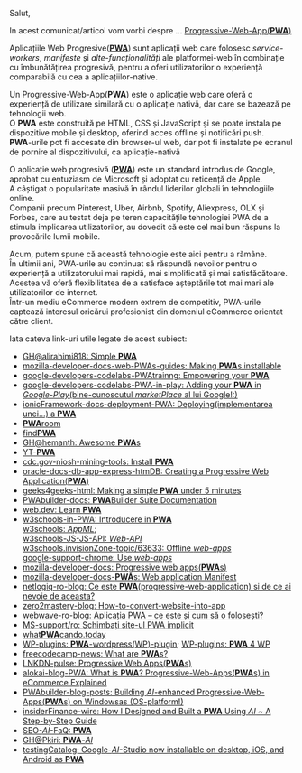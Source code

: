 Salut,

In acest comunicat/articol vom vorbi despre ... [Progressive-Web-App(**PWA**)](https://en.wikipedia.org/wiki/Progressive_web_app)

Aplicațiile Web Progresive([**PWA**](https://equaltozero.ro/blog/progressive-web-application-pwa/)) sunt aplicații web care folosesc *service-workers*, *manifeste* și *alte-funcționalități* ale platformei-web în combinație cu îmbunătățirea progresivă, pentru a oferi utilizatorilor o experiență comparabilă cu cea a aplicațiilor-native.

Un Progressive-Web-App(**PWA**) este o aplicație web care oferă o experiență de utilizare similară cu o aplicație nativă, dar care se bazează pe tehnologii web. 
<br/>O **PWA** este construită pe HTML, CSS și JavaScript și se poate instala pe dispozitive mobile și desktop, oferind acces offline și notificări push. 
<br/>**PWA**-urile pot fi accesate din browser-ul web, dar pot fi instalate pe ecranul de pornire al dispozitivului, ca aplicație-nativă

O aplicație web progresivă ([**PWA**](https://www.cloudflight.io/en/blog/pwa/)) este un standard introdus de Google, aprobat cu entuziasm de Microsoft și adoptat cu reticență de Apple. 
<br/>A câștigat o popularitate masivă în rândul liderilor globali în tehnologiile online. 
<br/>Companii precum Pinterest, Uber, Airbnb, Spotify, Aliexpress, OLX și Forbes, care au testat deja pe teren capacitățile tehnologiei PWA de a stimula implicarea utilizatorilor, au dovedit că este cel mai bun răspuns la provocările lumii mobile.

Acum, putem spune că această tehnologie este aici pentru a rămâne. 
<br/>În ultimii ani, PWA-urile au continuat să răspundă nevoilor pentru o experiență a utilizatorului mai rapidă, mai simplificată și mai satisfăcătoare. 
<br/>Acestea vă oferă flexibilitatea de a satisface așteptările tot mai mari ale utilizatorilor de internet. 
<br/>Într-un mediu eCommerce modern extrem de competitiv, PWA-urile captează interesul oricărui profesionist din domeniul eCommerce orientat către client.


Iata cateva link-uri utile legate de acest subiect:

 - [GH@alirahimi818: Simple **PWA**](https://github.com/alirahimi818/simple-PWA)
 - [mozilla-developer-docs-web-PWAs-guides: Making **PWA**s installable](https://developer.mozilla.org/en-US/docs/Web/Progressive_web_apps/Guides/Making_PWAs_installable)
 - [google-developers-codelabs-PWAtrainng: Empowering your **PWA**](https://developers.google.com/codelabs/pwa-training/pwa05--empowering-your-pwa#0)
 - [google-developers-codelabs-PWA-in-play: Adding your **PWA** in *Google-Play*(bine-cunoscutul *marketPlace* al lui Google!:)](https://developers.google.com/codelabs/pwa-in-play#0)
 - [ionicFramework-docs-deployment-PWA: Deploying(implementarea unei...) a **PWA**](https://ionicframework.com/docs/deployment/progressive-web-app)
 - [**PWA**room](https://progressivewebapproom.com/)
 - [find**PWA**](https://www.findpwa.com/)
 - [GH@hemanth: Awesome **PWA**s](https://github.com/hemanth/awesome-pwa)
 - [YT-**PWA**](https://www.youtube.com/playlist?list=PLlrxD0HtieHjqO1pNqScMngrV7oFro-TY)
 - [cdc.gov-niosh-mining-tools: Install **PWA**](https://www.cdc.gov/niosh/mining/tools/installpwa.html)
 - [oracle-docs-db-app-express-htmDB: Creating a Progressive Web Application(**PWA**)](https://docs.oracle.com/en/database/oracle/application-express/21.2/htmdb/crreating-a-progressive-web-application.html#GUID-0F0D45E3-DAB9-44FF-B782-FFF37C67B2EB)
 - [geeks4geeks-html: Making a simple **PWA** under 5 minutes](https://www.geeksforgeeks.org/html/making-a-simple-pwa-under-5-minutes/)
 - [PWAbuilder-docs: **PWA**Builder Suite Documentation](https://docs.pwabuilder.com/#/)
 - [web.dev: Learn **PWA**](https://web.dev/learn/pwa)
 - [w3schools-in-PWA: Introducere in **PWA**](https://www.w3schools.in/progressive-web-application/introduction-to-progressive-web-applications-pwa)
 <br/>[w3schools: *AppML*](https://www.w3schools.com/appml/);
 <br/>[w3schools-JS-JS-API: *Web-API*](https://www.w3schools.com/js/js_api_intro.asp)
 <br/>[w3schools.invisionZone-topic/63633: Offline *web-apps*](https://w3schools.invisionzone.com/topic/63633-offline-web-apps/)
 <br/>[google-support-chrome: Use *web-apps*](https://support.google.com/chrome/answer/9658361?hl=en&co=GENIE.Platform%3DDesktop)
 - [mozilla-developer-docs: Progressive web apps(**PWA**s)](https://developer.mozilla.org/en-US/docs/Web/Progressive_web_apps)
 - [mozilla-developer-docs-**PWA**s: Web application Manifest](https://developer.mozilla.org/en-US/docs/Web/Progressive_web_apps/Manifest)
 - [netlogiq-ro-blog: Ce este **PWA**(progressive-web-application) si de ce ai nevoie de aceasta?](https://www.netlogiq.ro/blog/ce-este-pwa-progressive-web-application-si-de-ce-ai-nevoie-de-el/)
 - [zero2mastery-blog: How-to-convert-website-into-app](https://zerotomastery.io/blog/how-to-convert-website-into-app/)
 - [webwave-ro-blog: Aplicația PWA – ce este și cum să o folosești?](https://webwave.ro/blog/aplicatie-pwa)
 - [MS-support/ro: Schimbați site-ul PWA implicit](https://support.microsoft.com/ro-ro/topic/schimba%C8%9Bi-site-ul-pwa-implicit-f15cdeb4-296c-4761-b0b0-761185719656)
 - [what**PWA**cando.today](https://whatpwacando.today/)
 - [WP-plugins: **PWA**-wordpress(WP)-plugin](https://wordpress.org/plugins/pwa/); [WP-plugins: **PWA** 4 WP](https://wordpress.org/plugins/pwa-for-wp/)
 - [freecodecamp-news: What are **PWA**s?](https://www.freecodecamp.org/news/what-are-progressive-web-apps/)
 - [LNKDN-pulse: Progressive Web Apps(**PWA**s)](https://www.linkedin.com/pulse/progressive-web-appspwa-fitinstitutodetecnologia-hio1f/)
 - [alokai-blog-PWA: What is **PWA**? Progressive-Web-Apps(**PWA**s) in eCommerce Explained](https://alokai.com/blog/pwa)
 - [PWAbuilder-blog-posts: Building *AI*-enhanced Progressive-Web-Apps(**PWA**s) on Windowsas (OS-platform!)](https://blog.pwabuilder.com/posts/building-ai-enhanced-progressive-web-apps-on-windows/)
 - [insiderFinance-wire: How I Designed and Built a **PWA** Using *AI* ~ A Step-by-Step Guide](https://wire.insiderfinance.io/how-i-designed-and-built-a-pwa-using-ai-a-step-by-step-guide-61b0a0c99748)
 - [SEO-*AI*-FaQ: **PWA**](https://seo.ai/faq/progressive-web-app-pwa)
 - [GH@Pkiri: **PWA**-*AI*](https://github.com/Pkiri/pwa-ai)
 - [testingCatalog: Google-*AI*-Studio now installable on desktop, iOS, and Android as **PWA**](https://www.testingcatalog.com/google-ai-studio-now-installable-on-desktop-ios-and-android-as-pwa/)

